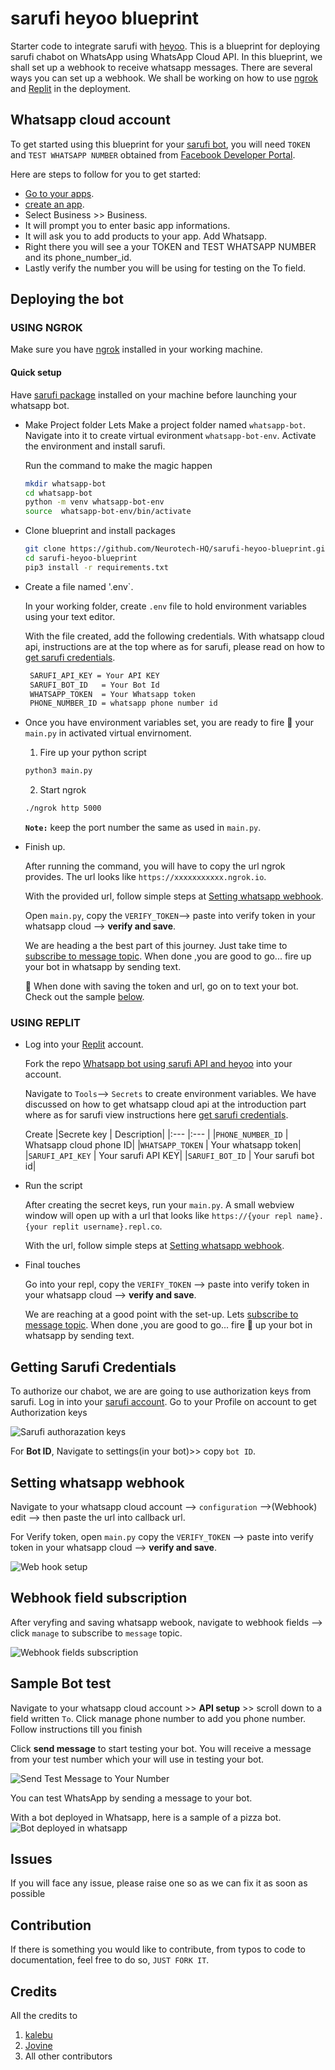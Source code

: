 # sarufi heyoo blueprint

Starter code to integrate sarufi with [heyoo](https://github.com/Neurotech-HQ/heyoo).
This is a blueprint for deploying sarufi chabot on WhatsApp using WhatsApp Cloud API. In this blueprint, we shall set up a webhook to receive whatsapp messages. There are several ways you can set up a webhook. We shall be working on how to use [ngrok](#using-ngrok) and [Replit](#using-replit) in the deployment.

## Whatsapp cloud account

To get started using this blueprint for your [sarufi bot](https://sarufi.io), you will need `TOKEN` and `TEST WHATSAPP NUMBER` obtained from [Facebook Developer Portal](https://developers.facebook.com/).

Here are steps to follow for you to get started:

- [Go to your apps](https://developers.facebook.com/apps).
- [create an app](https://developers.facebook.com/apps/create/).
- Select Business >> Business.
- It will prompt you to enter basic app informations.
- It will ask you to add products to your app. Add Whatsapp.
- Right there you will see a your TOKEN and TEST WHATSAPP NUMBER and its phone_number_id.
- Lastly verify the number you will be using for testing on the To field.

## Deploying the bot

### USING NGROK

Make sure you have [ngrok](https://ngrok.com/) installed in your working machine.

#### Quick setup

Have [sarufi package](https://github.com/Neurotech-HQ/sarufi-python-sdk) installed on your machine before launching your whatsapp bot.

- Make Project folder
  Lets Make a project folder named `whatsapp-bot`. Navigate into it to create virtual evironment `whatsapp-bot-env`. Activate the environment and install sarufi.

  Run the command to make the magic happen

  ```bash
  mkdir whatsapp-bot
  cd whatsapp-bot
  python -m venv whatsapp-bot-env
  source  whatsapp-bot-env/bin/activate
  ```

- Clone blueprint and install packages

  ```bash
  git clone https://github.com/Neurotech-HQ/sarufi-heyoo-blueprint.git
  cd sarufi-heyoo-blueprint
  pip3 install -r requirements.txt
  ```

- Create a file named '.env`.
  
  In your working folder, create `.env` file to hold environment variables using your text editor.

  With the file created, add the following credentials. With whatsapp cloud api, instructions are at the top where as for sarufi, please read on how to [get sarufi credentials](#getting-sarufi-credentials).

  ```bash
   SARUFI_API_KEY = Your API KEY
   SARUFI_BOT_ID   = Your Bot Id
   WHATSAPP_TOKEN  = Your Whatsapp token
   PHONE_NUMBER_ID = whatsapp phone number id
  ```

- Once you have environment variables set, you are ready to fire 🚀 your `main.py` in activated virtual envirnoment.

  1. Fire up your python script
  
  ```bash
  python3 main.py
  ```
  
  2. Start ngrok

  ```bash
  ./ngrok http 5000
  ```

  **`Note:`** keep the port number the same as used in `main.py`.

- Finish up.
  
  After running the command, you will have to copy the url ngrok provides. The url looks like `https://xxxxxxxxxxx.ngrok.io`.

  With the provided url, follow simple steps at [Setting whatsapp webhook](#setting-whatsapp-webhook).

  Open `main.py`, copy the `VERIFY_TOKEN`--> paste into verify token in your whatsapp cloud --> **verify and save**.

  We are heading a the best part of this journey. Just take time to [subscribe to message topic](#webhook-field-subscription).
  When done ,you are good to go... fire up your bot in whatsapp by sending text.

  🏁 When done with saving the token and url, go on to text your bot. Check out the sample [below](#sample-bot-test).

### USING REPLIT

- Log into your [Replit](https://replit.com/) account.

  Fork the repo [Whatsapp bot using sarufi API and heyoo](https://replit.com/@neurotechafrica/sarufi-heyoo-blueprint) into your account.

  Navigate to `Tools`--> `Secrets` to create environment variables. We have discussed on how to get whatsapp cloud api at the introduction part where as for sarufi view instructions here [get sarufi credentials](#getting-sarufi-credentials).

  Create
  |Secrete key | Description|
  |:--- |:--- |
  |`PHONE_NUMBER_ID` | Whatsapp cloud phone ID|
  |`WHATSAPP_TOKEN` | Your whatsapp token|
  |`SARUFI_API_KEY` | Your sarufi API KEY|
  |`SARUFI_BOT_ID` | Your sarufi bot id|

- Run the script

  After creating the secret keys, run your `main.py`. A small webview window will open up with a url that looks like `https://{your repl name}.{your replit username}.repl.co`.

  With the url, follow simple steps at [Setting whatsapp webhook](#setting-whatsapp-webhook).

- Final touches

  Go into your repl, copy the `VERIFY_TOKEN` --> paste into verify token in your whatsapp cloud --> **verify and save**.

  We are reaching at a good point with the set-up. Lets [subscribe to message topic](#webhook-field-subscription).
  When done ,you are good to go... fire 🚀 up your bot in whatsapp by sending text.

## Getting Sarufi Credentials

To authorize our chabot, we are are going to use authorization keys from sarufi. Log in into your [sarufi account](https://sarufi.io). Go to your Profile on account to get Authorization keys

![Sarufi authorazation keys](./img/sarufi_authorization.png)

For **Bot ID**, Navigate to settings(in your bot)>> copy `bot ID`.

## Setting whatsapp webhook

Navigate to your whatsapp cloud account --> `configuration` -->(Webhook) edit --> then paste the url into callback url.

For Verify token, open `main.py` copy the `VERIFY_TOKEN` --> paste into verify token in your whatsapp cloud --> **verify and save**.

![Web hook setup](./img/webhook_setup.png)

## Webhook field subscription

After veryfing and saving whatsapp webook, navigate to webhook fields --> click `manage` to subscribe to `message` topic.

![Webhook fields subscription](./img/webhook_subscription.png)

## Sample Bot test

Navigate to your whatsapp cloud account >> **API setup** >> scroll down to a field written `To`. Click manage phone number to add you phone number. Follow instructions till you finish

Click **send message** to start testing your bot. You will receive a message from your test number which your will use in testing your bot.

![Send Test Message to Your Number](/img/whatsapp-send-test-message.png)

You can test WhatsApp by sending a message to your bot.

With a bot deployed in Whatsapp, here is a sample of a pizza bot.
![Bot deployed in whatsapp](./img/sample.gif)

## Issues

If you will face any issue, please raise one so as we can fix it as soon as possible

## Contribution

If there is something you would like to contribute, from typos to code to documentation, feel free to do so, `JUST FORK IT`.

## Credits

All the credits to

1. [kalebu](https://github.com/Kalebu/)
2. [Jovine](https://github.com/jovyinny/)
3. All other contributors
